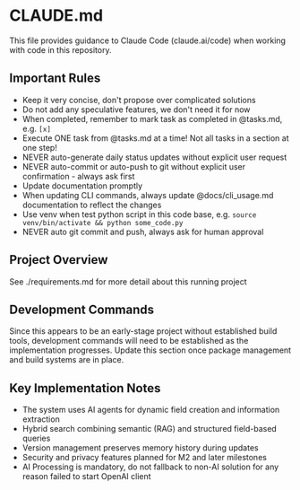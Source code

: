 # CLAUDE.md

This file provides guidance to Claude Code (claude.ai/code) when working with code in this repository.

## Important Rules
- Keep it very concise, don't propose over complicated solutions
- Do not add any speculative features, we don't need it for now
- When completed, remember to mark task as completed in @tasks.md, e.g. `[x]`
- Execute ONE task from @tasks.md at a time! Not all tasks in a section at one step!
- NEVER auto-generate daily status updates without explicit user request
- NEVER auto-commit or auto-push to git without explicit user confirmation - always ask first
- Update documentation promptly
- When updating CLI commands, always update @docs/cli_usage.md documentation to reflect the changes
- Use venv when test python script in this code base, e.g. `source venv/bin/activate && python some_code.py`
- NEVER auto git commit and push, always ask for human approval

## Project Overview

See ./requirements.md for more detail about this running project

## Development Commands

Since this appears to be an early-stage project without established build tools, development commands will need to be established as the implementation progresses. Update this section once package management and build systems are in place.

## Key Implementation Notes

- The system uses AI agents for dynamic field creation and information extraction
- Hybrid search combining semantic (RAG) and structured field-based queries
- Version management preserves memory history during updates
- Security and privacy features planned for M2 and later milestones
- AI Processing is mandatory, do not fallback to non-AI solution for any reason failed to start OpenAI client